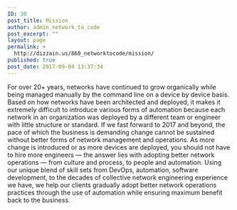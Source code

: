 ```yaml
---
ID: 30
post_title: Mission
author: admin_network_to_code
post_excerpt: ""
layout: page
permalink: >
  http://dizzain.us/860_networktocode/mission/
published: true
post_date: 2017-09-04 13:37:34
---
```

For over 20+ years, networks have continued to grow organically while being managed manually by the command line on a device by device basis. Based on how networks have been architected and deployed, it makes it extremely difficult to introduce various forms of automation because each network in an organization was deployed by a different team or engineer with little structure or standard. If we fast forward to 2017 and beyond, the pace of which the business is demanding change cannot be sustained without better forms of network management and operations. As more change is introduced or as more devices are deployed, you should not have to hire more engineers — the answer lies with adopting better network operations — from culture and process, to people and automation. Using our unique blend of skill sets from DevOps, automation, software development, to the decades of collective network engineering experience we have, we help our clients gradually adopt better network operations practices through the use of automation while ensuring maximum benefit back to the business.